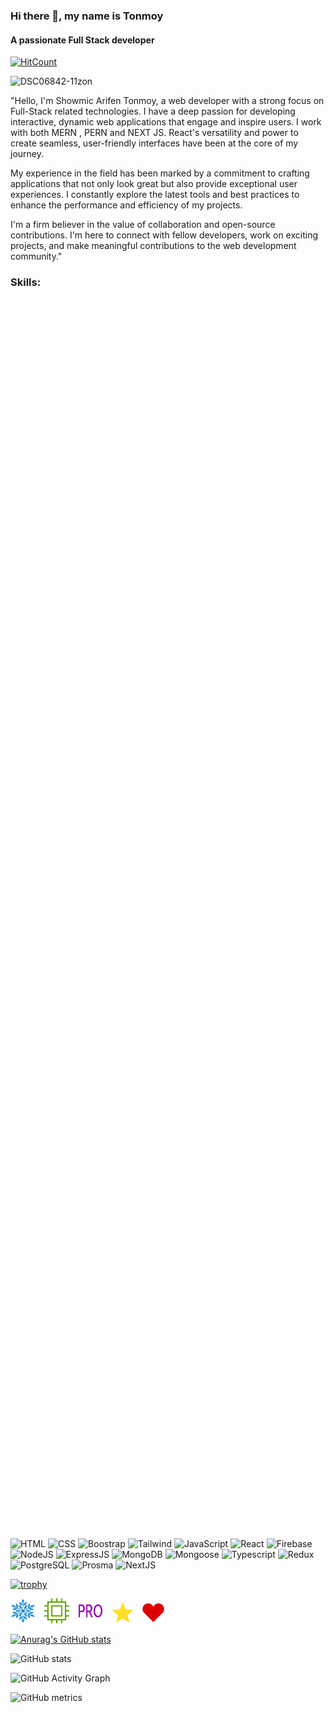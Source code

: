 ### Hi there 👋, my name is Tonmoy 

#### A passionate Full Stack developer 

[![HitCount](https://hits.dwyl.com/tonutonmoy/tonutonmoy.svg?style=flat-square)](http://hits.dwyl.com/tonutonmoy/tonutonmoy)

<img src="https://i.ibb.co/44Dtbht/DSC06842-11zon.jpg" alt="DSC06842-11zon" border="0" height='700' />

"Hello, I'm Showmic Arifen Tonmoy, a web developer with a strong focus on Full-Stack related technologies. I have a deep passion for developing interactive, dynamic web applications that engage and inspire users. I work with both MERN , PERN and NEXT JS. React's versatility and power to create seamless, user-friendly interfaces have been at the core of my journey.

My experience in the field has been marked by a commitment to crafting applications that not only look great but also provide exceptional user experiences. I constantly explore the latest tools and best practices to enhance the performance and efficiency of my projects.

I'm a firm believer in the value of collaboration and open-source contributions. I'm here to connect with fellow developers, work on exciting projects, and make meaningful contributions to the web development community."



<h3 align="left">Skills:</h3>
<p align="left" style="margin-top: 2000px;"> 
 <img src="https://res.cloudinary.com/dfms3ialq/image/upload/v1719654049/sxbzxkj8si1meajcsywo.png" alt="HTML" width="40" height="40"/> 
  <img src="https://res.cloudinary.com/dfms3ialq/image/upload/v1719654056/zeed0rjhzrmh9xgxcwn4.png" alt="CSS" width="40" height="40"/> 
  <img src="http://res.cloudinary.com/dfms3ialq/image/upload/v1719654087/ozqeatuwwscopwwmnzbp.png" alt="Boostrap" width="40" height="40"/> 
  <img src="http://res.cloudinary.com/dfms3ialq/image/upload/v1719654123/ug2lytqfrqskotumbssx.png" alt="Tailwind" width="40" height="40"/> 
  <img src="http://res.cloudinary.com/dfms3ialq/image/upload/v1719654150/ckh6tjfftjdw4n4hk5mb.png" alt="JavaScript" width="40" height="40"/> 
  <img src="http://res.cloudinary.com/dfms3ialq/image/upload/v1719654162/ofasmqsnatxkmgpq0mtz.png" alt="React" width="40" height="40"/> 
  <img src="http://res.cloudinary.com/dfms3ialq/image/upload/v1719654187/yokfldenpcihl4rvow28.png" alt="Firebase" width="40" height="40"/> 
  <img src="http://res.cloudinary.com/dfms3ialq/image/upload/v1719654276/khv0wttwcacfpwlu9ii4.png" alt="NodeJS" width="40" height="40"/> 
  <img src="http://res.cloudinary.com/dfms3ialq/image/upload/v1719654312/qjnuyc5reenn7wqbml3i.png" alt="ExpressJS" width="40" height="40"/> 
  <img src="http://res.cloudinary.com/dfms3ialq/image/upload/v1719654389/v30bwoukwfuch8ynqttr.png" alt="MongoDB" width="40" height="40"/> 
  <img src="http://res.cloudinary.com/dfms3ialq/image/upload/v1719654420/qqd6dhgd8ci6gsiiik9k.png" alt="Mongoose" width="70" height="40"/> 
  <img src="http://res.cloudinary.com/dfms3ialq/image/upload/v1719654477/bje1fozcfw1nn0eu3xrt.png" alt="Typescript" width="40" height="40"/> 
  <img src="http://res.cloudinary.com/dfms3ialq/image/upload/v1719654496/njx8jsohegugevckrn9j.png" alt="Redux" width="40" height="40"/> 
  <img src="http://res.cloudinary.com/dfms3ialq/image/upload/v1719654534/ldwflooio3cogbpfxnp0.png" alt="PostgreSQL" width="40" height="40"/> 
  <img src="http://res.cloudinary.com/dfms3ialq/image/upload/v1719654560/kwnpkg3m01dtohdjk3rn.png" alt="Prosma" width="60" height="40"/> 
  <img src="http://res.cloudinary.com/dfms3ialq/image/upload/v1719654842/eg0ytwczoxzyakk77rym.png" alt="NextJS" width="40" height="40"/> 



</p>











[![trophy](https://github-profile-trophy.vercel.app/?username=ryo-ma)](https://github.com/ryo-ma/github-profile-trophy)

<a href='https://archiveprogram.github.com/'><img src='https://raw.githubusercontent.com/acervenky/animated-github-badges/master/assets/acbadge.gif' width='40' height='40'></a> <a href='https://docs.github.com/en/developers'><img src='https://raw.githubusercontent.com/acervenky/animated-github-badges/master/assets/devbadge.gif' width='40' height='40'></a> <a href='https://github.com/pricing'><img src='https://raw.githubusercontent.com/acervenky/animated-github-badges/master/assets/pro.gif' width='40' height='40'></a> <a href='https://stars.github.com/'><img src='https://raw.githubusercontent.com/acervenky/animated-github-badges/master/assets/starbadge.gif' width='35' height='35'></a> <a href='https://docs.github.com/en/github/supporting-the-open-source-community-with-github-sponsors'><img src='https://raw.githubusercontent.com/acervenky/animated-github-badges/master/assets/sponsorbadge.gif' width='35' height='35'></a> 

[![Anurag's GitHub stats](https://github-readme-stats.vercel.app/api?username=anuraghazra)](https://github.com/anuraghazra/github-readme-stats)

![GitHub stats](https://github-readme-stats.vercel.app/api?username=https://github.com/tonutonmoy&show_icons=true)  

![GitHub Activity Graph](https://activity-graph.herokuapp.com/graph?username=https://github.com/tonutonmoy)  

![GitHub metrics](https://metrics.lecoq.io/https://github.com/tonutonmoy)  







 
